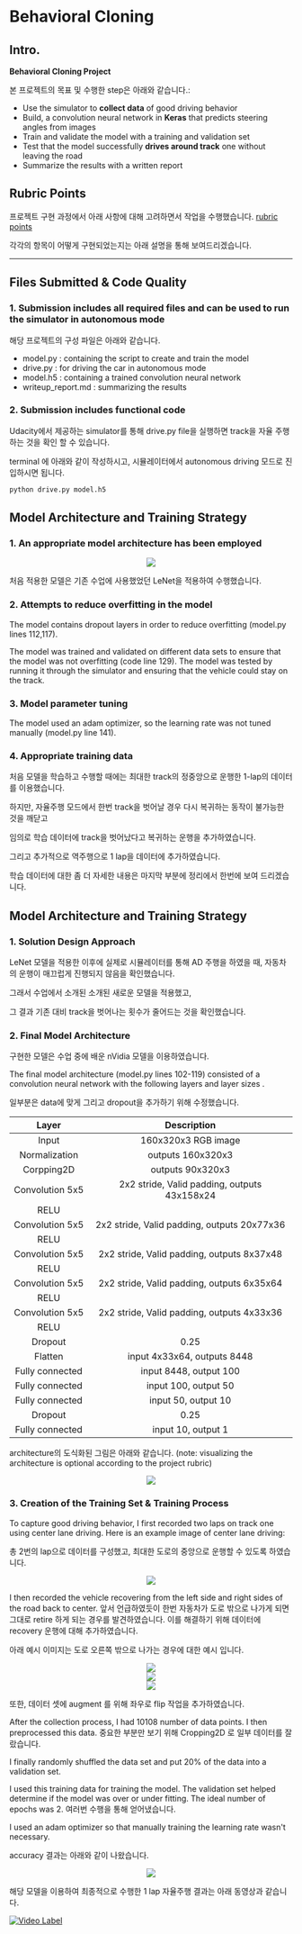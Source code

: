 # **Behavioral Cloning** 

## Intro.

**Behavioral Cloning Project**

본 프로젝트의 목표 및 수행한 step은 아래와 같습니다.:
* Use the simulator to **collect data** of good driving behavior
* Build, a convolution neural network in **Keras** that predicts steering angles from images
* Train and validate the model with a training and validation set
* Test that the model successfully **drives around track** one without leaving the road
* Summarize the results with a written report

## Rubric Points
프로젝트 구현 과정에서 아래 사항에 대해 고려하면서 작업을 수행했습니다. [rubric points](https://review.udacity.com/#!/rubrics/432/view)

각각의 항목이 어떻게 구현되었는지는 아래 설명을 통해 보여드리겠습니다. 

---
## Files Submitted & Code Quality

### 1. Submission includes all required files and can be used to run the simulator in autonomous mode

해당 프로젝트의 구성 파일은 아래와 같습니다.
* model.py : containing the script to create and train the model
* drive.py : for driving the car in autonomous mode
* model.h5 : containing a trained convolution neural network 
* writeup_report.md : summarizing the results

### 2. Submission includes functional code
Udacity에서 제공하는 simulator를 통해 drive.py file을 실행하면 track을 자율 주행하는 것을 확인 할 수 있습니다.

terminal 에 아래와 같이 작성하시고, 시뮬레이터에서 autonomous driving 모드로 진입하시면 됩니다. 
```sh
python drive.py model.h5
```

## Model Architecture and Training Strategy

### 1. An appropriate model architecture has been employed

<center><img src="./examples/LeNet.png"></center>

처음 적용한 모델은 기존 수업에 사용했었던 LeNet을 적용하여 수행했습니다.

### 2. Attempts to reduce overfitting in the model

The model contains dropout layers in order to reduce overfitting (model.py lines 112,117). 

The model was trained and validated on different data sets to ensure that the model was not overfitting (code line 129). The model was tested by running it through the simulator and ensuring that the vehicle could stay on the track.

### 3. Model parameter tuning

The model used an adam optimizer, so the learning rate was not tuned manually (model.py line 141).

### 4. Appropriate training data

처음 모델을 학습하고 수행할 때에는 최대한 track의 정중앙으로 운행한 1-lap의 데이터를 이용했습니다.

하지만, 자율주행 모드에서 한번 track을 벗어날 경우 다시 복귀하는 동작이 불가능한 것을 깨닫고

임의로 학습 데이터에 track을 벗어났다고 복귀하는 운행을 추가하였습니다.

그리고 추가적으로 역주행으로 1 lap을 데이터에 추가하였습니다.

학습 데이터에 대한 좀 더 자세한 내용은 마지막 부분에 정리에서 한번에 보여 드리겠습니다.


## Model Architecture and Training Strategy

### 1. Solution Design Approach

LeNet 모델을 적용한 이후에 실제로 시뮬레이터를 통해 AD 주행을 하였을 때, 자동차의 운행이 매끄럽게 진행되지 않음을 확인했습니다.

그래서 수업에서 소개된 소개된 새로운 모델을 적용했고,

그 결과 기존 대비 track을 벗어나는 횟수가 줄어드는 것을 확인했습니다.


### 2. Final Model Architecture

구현한 모델은 수업 중에 배운 nVidia 모델을 이용하였습니다.

The final model architecture (model.py lines 102-119) consisted of a convolution neural network with the following layers and layer sizes .

일부분은 data에 맞게 그리고 dropout을 추가하기 위해 수정했습니다.

| Layer     |     Description   |
|:---------------------:|:---------------------------------------------:|
| Input         | 160x320x3 RGB image   |
| Normalization | outputs 160x320x3     |
| Corpping2D    |  outputs 90x320x3     |
| Convolution 5x5   | 2x2 stride, Valid padding, outputs 43x158x24 |
| RELU          |                       |
| Convolution 5x5   | 2x2 stride, Valid padding, outputs 20x77x36   |
| RELU          |                       |
| Convolution 5x5   | 2x2 stride, Valid padding, outputs 8x37x48    |
| RELU          |                       |
| Convolution 5x5   | 2x2 stride, Valid padding, outputs 6x35x64    |
| RELU          |                       |
| Convolution 5x5   | 2x2 stride, Valid padding, outputs 4x33x36    |
| RELU          |                       |
| Dropout       | 0.25                  |
| Flatten       | input 4x33x64, outputs 8448                       |
| Fully connected   | input 8448, output 100                        |
| Fully connected   | input 100, output 50                          |
| Fully connected   | input 50, output 10                           |
| Dropout           | 0.25                                          |
| Fully connected   | input 10, output 1                            |

architecture의 도식화된 그림은 아래와 같습니다.
(note: visualizing the architecture is optional according to the project rubric)

<center><img src="./examples/nVidia_model.png"></center>

### 3. Creation of the Training Set & Training Process

To capture good driving behavior, I first recorded two laps on track one using center lane driving. Here is an example image of center lane driving:

총 2번의 lap으로 데이터를 구성했고, 최대한 도로의 중앙으로 운행할 수 있도록 하였습니다.

<center><img src="./examples/normal.jpg"></center>

I then recorded the vehicle recovering from the left side and right sides of the road back to center. 앞서 언급하였듯이 한번 자동차가 도로 밖으로 나가게 되면 그대로 retire 하게 되는 경우를 발견하였습니다. 이를 해결하기 위해 데이터에 recovery 운행에 대해 추가하였습니다.  

아래 예시 이미지는 도로 오른쪽 밖으로 나가는 경우에 대한 예시 입니다.

<center><img src="./examples/recovery1.jpg"></center>
<center><img src="./examples/recovery2.jpg"></center>
<center><img src="./examples/recovery3.jpg"></center>

또한, 데이터 셋에 augment 를 위해 좌우로 flip 작업을 추가하였습니다. 

After the collection process, I had 10108 number of data points. I then preprocessed this data. 중요한 부분만 보기 위해 Cropping2D 로 일부 데이터를 잘랐습니다.

I finally randomly shuffled the data set and put 20% of the data into a validation set. 

I used this training data for training the model. The validation set helped determine if the model was over or under fitting. The ideal number of epochs was 2. 여러번 수행을 통해 얻어냈습니다.

 I used an adam optimizer so that manually training the learning rate wasn't necessary.

 accuracy 결과는 아래와 같이 나왔습니다.

 <center><img src="./examples/results.png"></center>

해당 모델을 이용하여 최종적으로 수행한 1 lap 자율주행 결과는 아래 동영상과 같습니다.

[![Video Label](http://img.youtube.com/vi/z4rIIFeOBak/0.jpg)](https://youtu.be/z4rIIFeOBak?t=0s)
